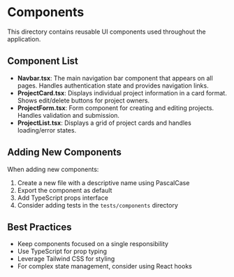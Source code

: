 # Components

This directory contains reusable UI components used throughout the application.

## Component List

- **Navbar.tsx**: The main navigation bar component that appears on all pages. Handles authentication state and provides navigation links.
- **ProjectCard.tsx**: Displays individual project information in a card format. Shows edit/delete buttons for project owners.
- **ProjectForm.tsx**: Form component for creating and editing projects. Handles validation and submission.
- **ProjectList.tsx**: Displays a grid of project cards and handles loading/error states.

## Adding New Components

When adding new components:

1. Create a new file with a descriptive name using PascalCase
2. Export the component as default
3. Add TypeScript props interface
4. Consider adding tests in the `tests/components` directory

## Best Practices

- Keep components focused on a single responsibility
- Use TypeScript for prop typing
- Leverage Tailwind CSS for styling
- For complex state management, consider using React hooks
